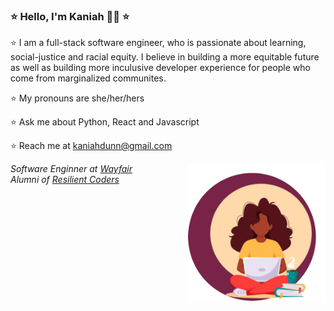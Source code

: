 ### ⭐️ Hello, I'm Kaniah 👋🏾 ⭐️  


⭐️  I am a full-stack software engineer, who is passionate about learning, social-justice and racial equity. I believe in building a more equitable future as well as building more inculusive developer experience for people who come from marginalized communites.   

⭐️  My pronouns are she/her/hers  

⭐️  Ask me about Python, React and Javascript  

⭐️  Reach me at kaniahdunn@gmail.com

<img align='right' src="https://github.com/KaniahDunn/KaniahDunn/blob/main/github_readme.png" width="220">
<p><em>Software Enginner at <a href="">Wayfair</a></br>Alumni of <a href="http://www.resilientcoders.org/">Resilient Coders</a>
</em></p>

